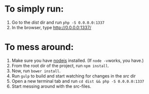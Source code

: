 # To simply run:
1. Go to the _dist_ dir and run `php -S 0.0.0.0:1337`
2. In the browser, type http://0.0.0.0:1337/

# To mess around:
1. Make sure you have [nodejs](https://nodejs.org/) installed. (If `node -v`works, you have.)
2. From the root dir of the project, run `npm install`.
3. Now, run `bower install`.
4. Run `gulp` to build and start watching for changes in the _src_ dir
5. Open a new terminal tab and run `cd dist && php -S 0.0.0.0:1337`
6. Start messing around with the src-files.
